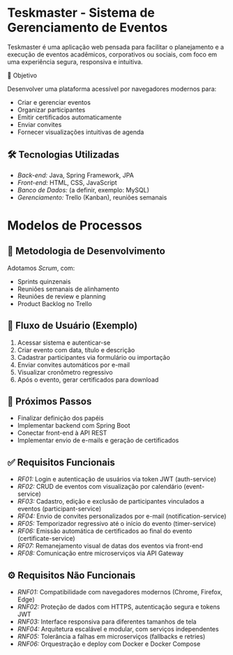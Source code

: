 # Teskmaster - Sistema de Gerenciamento de Eventos

Teskmaster é uma aplicação web pensada para facilitar o planejamento e a execução de eventos acadêmicos, corporativos ou sociais, com foco em uma experiência segura, responsiva e intuitiva.

🎯 Objetivo

Desenvolver uma plataforma acessível por navegadores modernos para:

- Criar e gerenciar eventos
- Organizar participantes
- Emitir certificados automaticamente
- Enviar convites
- Fornecer visualizações intuitivas de agenda

## 🛠️ Tecnologias Utilizadas

- *Back-end:* Java, Spring Framework, JPA
- *Front-end:* HTML, CSS, JavaScript
- *Banco de Dados:* (a definir, exemplo: MySQL)
- *Gerenciamento:* Trello (Kanban), reuniões semanais

# Modelos de Processos

## 🔄 Metodologia de Desenvolvimento

Adotamos *Scrum*, com:

- Sprints quinzenais
- Reuniões semanais de alinhamento
- Reuniões de review e planning
- Product Backlog no Trello

## 🧭 Fluxo de Usuário (Exemplo)

1. Acessar sistema e autenticar-se
2. Criar evento com data, título e descrição
3. Cadastrar participantes via formulário ou importação
4. Enviar convites automáticos por e-mail
5. Visualizar cronômetro regressivo
6. Após o evento, gerar certificados para download

## 📌 Próximos Passos

- Finalizar definição dos papéis
- Implementar backend com Spring Boot
- Conectar front-end à API REST
- Implementar envio de e-mails e geração de certificados

## ✅ Requisitos Funcionais

- *RF01:* Login e autenticação de usuários via token JWT (auth-service)
- *RF02:* CRUD de eventos com visualização por calendário (event-service)
- *RF03:* Cadastro, edição e exclusão de participantes vinculados a eventos (participant-service)
- *RF04:* Envio de convites personalizados por e-mail (notification-service)
- *RF05:* Temporizador regressivo até o início do evento (timer-service)
- *RF06:* Emissão automática de certificados ao final do evento (certificate-service)
- *RF07:* Remanejamento visual de datas dos eventos via front-end
- *RF08:* Comunicação entre microserviços via API Gateway

## ⚙️ Requisitos Não Funcionais

- *RNF01:* Compatibilidade com navegadores modernos (Chrome, Firefox, Edge)
- *RNF02:* Proteção de dados com HTTPS, autenticação segura e tokens JWT
- *RNF03:* Interface responsiva para diferentes tamanhos de tela
- *RNF04:* Arquitetura escalável e modular, com serviços independentes
- *RNF05:* Tolerância a falhas em microserviços (fallbacks e retries)
- *RNF06:* Orquestração e deploy com Docker e Docker Compose




